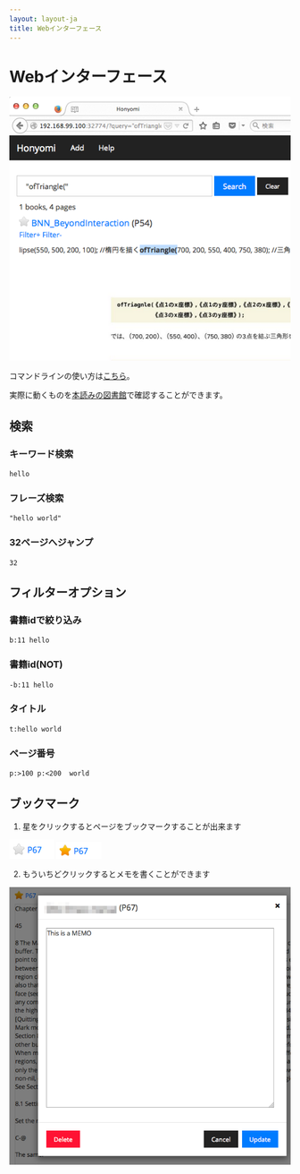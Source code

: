```yaml
---
layout: layout-ja
title: Webインターフェース
---
```

# Webインターフェース

<img alt='honyomi' src='https://raw.githubusercontent.com/ongaeshi/honyomi/master/images/honyomi-01.png' />

コマンドラインの使い方は[こちら](./commandline.html)。

実際に動くものを[本読みの図書館](http://library.honyomi.nagoya)で確認することができます。

## 検索

### キーワード検索

```
hello
```

### フレーズ検索

```
"hello world"
```

### 32ページへジャンプ

```
32
```

## フィルターオプション

### 書籍idで絞り込み

```
b:11 hello
```

### 書籍id(NOT)

```
-b:11 hello
```

### タイトル

```
t:hello world
```

### ページ番号

```
p:>100 p:<200  world
```

## ブックマーク

1. 星をクリックするとページをブックマークすることが出来ます
<img alt='honyomi' src='https://raw.githubusercontent.com/ongaeshi/honyomi/master/images/bookmark-01.png' />
<img alt='honyomi' src='https://raw.githubusercontent.com/ongaeshi/honyomi/master/images/bookmark-02.png' />

2. もういちどクリックするとメモを書くことができます
<img alt='honyomi' src='https://raw.githubusercontent.com/ongaeshi/honyomi/master/images/bookmark-03.png' />


